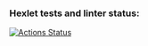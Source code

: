 ### Hexlet tests and linter status:
[![Actions Status](https://github.com/The-Kirill/frontend-project-lvl1/workflows/hexlet-check/badge.svg)](https://github.com/The-Kirill/frontend-project-lvl1/actions)